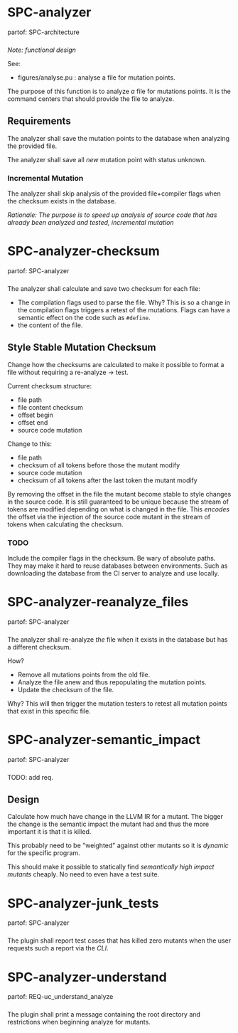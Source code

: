 # SPC-analyzer
partof: SPC-architecture
###
*Note: functional design*

See:
 - figures/analyse.pu : analyse a file for mutation points.

The purpose of this function is to analyze *a* file for mutations points.
It is the command centers that should provide the file to analyze.

## Requirements
The analyzer shall save the mutation points to the database when analyzing the provided file.

The analyzer shall save all *new* mutation point with status unknown.

### Incremental Mutation
The analyzer shall skip analysis of the provided file+compiler flags when the checksum exists in the database.

*Rationale: The purpose is to speed up analysis of source code that has already been analyzed and tested, incremental mutation*

# SPC-analyzer-checksum
partof: SPC-analyzer
###

The analyzer shall calculate and save two checksum for each file:
 - The compilation flags used to parse the file.
   Why? This is so a change in the compilation flags triggers a retest of the mutations.
   Flags can have a semantic effect on the code such as `#define`.
 - the content of the file.

## Style Stable Mutation Checksum

Change how the checksums are calculated to make it possible to format a file
without requiring a re-analyze -> test.

Current checksum structure:

 * file path
 * file content checksum
 * offset begin
 * offset end
 * source code mutation

Change to this:

 * file path
 * checksum of all tokens before those the mutant modify
 * source code mutation
 * checksum of all tokens after the last token the mutant modify

By removing the offset in the file the mutant become stable to style changes in
the source code. It is still guaranteed to be unique because the stream of
tokens are modified depending on what is changed in the file. This *encodes*
the offset via the injection of the source code mutant in the stream of tokens
when calculating the checksum.

### TODO

Include the compiler flags in the checksum. Be wary of absolute paths. They may
make it hard to reuse databases between environments. Such as downloading the
database from the CI server to analyze and use locally.

# SPC-analyzer-reanalyze_files
partof: SPC-analyzer
###

The analyzer shall re-analyze _the_ file when it exists in the database but has a different checksum.

How?
 - Remove all mutations points from the old file.
 - Analyze the file anew and thus repopulating the mutation points.
 - Update the checksum of the file.

Why?
This will then trigger the mutation testers to retest all mutation points that exist in this specific file.

# SPC-analyzer-semantic_impact
partof: SPC-analyzer
###

TODO: add req.

## Design

Calculate how much have change in the LLVM IR for a mutant. The bigger the change is the semantic impact the mutant had and thus the more important it is that it is killed.

This probably need to be "weighted" against other mutants so it is *dynamic* for the specific program.

This should make it possible to statically find *semantically high impact mutants* cheaply. No need to even have a test suite.

# SPC-analyzer-junk_tests
partof: SPC-analyzer
###

The plugin shall report test cases that has killed zero mutants when the user requests such a report via the *CLI*.

# SPC-analyzer-understand
partof: REQ-uc_understand_analyze
###

The plugin shall print a message containing the root directory and restrictions when beginning analyze for mutants.
